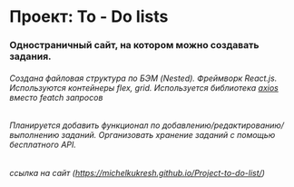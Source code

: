 # Проект: To - Do lists

### Одностраничный сайт, на котором можно создавать задания.

###### Создана файловая структура по БЭМ (Nested). Фреймворк React.js. Используются контейнеры flex, grid. Используется библиотека [axios](https://www.npmjs.com/package/axios) вместо featch запросов

###### Планируется добавить функционал по добавлению/редактированию/выполнению заданий. Организовать хранение заданий с помощью  бесплатного API.

###### ссылка на сайт (https://michelkukresh.github.io/Project-to-do-list/)





